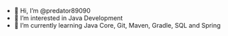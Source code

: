 - 👋 Hi, I’m @predator89090
- 👀 I’m interested in Java Development
- 🌱 I’m currently learning Java Core, Git, Maven, Gradle, SQL and Spring
